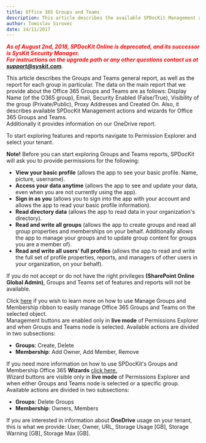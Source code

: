```yaml
---
title: Office 365 Groups and Teams  
description: This article describes the available SPDocKit Management actions and wizards for Office 365 Groups and Teams.
author: Tomislav Sirovec
date: 14/11/2017
---
```



**_<span style="color:red">As of August 2nd, 2018, SPDocKit Online is deprecated, and its successor is SysKit Security Manager.</span>_**</br>
**_<span style="color:red">For instructions on the upgrade path or any other questions contact us at [support@syskit.com](mailto:support@syskit.com).</span>_**

This article describes the Groups and Teams general report, as well as the report for each group in particular.
The data on the main report that we provide about the Office 365 Groups and Teams are as follows: Display Name (of the O365 group), Email, Security Enabled (False/True), Visibility of the group (Private/Public), Proxy Addresses and Created On.
Also, it describes available SPDocKit Management actions and wizards for Office 365 Groups and Teams.  
Additionally it provides information on our OneDrive report.

To start exploring features and reports navigate to Permission Explorer and select your tenant. 

__Note!__ Before you can start exploring Groups and Teams reports, SPDocKit will ask you to provide permissions for the following:  
- __View your basic profile__ (allows the app to see your basic profile.     Name, picture, username).
- __Access your data anytime__ (allows the app to see and update your data, even when you are not currently using the app).
- __Sign in as you__ (allows you to sign into the app with your account and allows the app to read your basic profile information).
- __Read directory data__ (allows the app to read data in your organization's directory).
- __Read and write all groups__ (allows the app to create groups and read all group properties and memberships on your behalf. Additionally allows the app to manage your groups and to update group content for groups you are a member of).
- __Read and write all users' full profiles__ (allows the app to read and write the full set of profile properties, reports, and managers of other users in your organization, on your behalf).  

If you do not accept or do not have the right privileges __(SharePoint Online Global Admin)__, Groups and Teams set of features and reports will not be available.

Click [here](#internal/spdockit-spo/office-365-groups-and-teams/office-365-management-actions) if you wish to learn more on how to use Manage Groups and Membership ribbon to easily manage Office 365 Groups and Teams on the selected object.  
Management buttons are enabled only in __live mode__ of Permissions Explorer and when Groups and Teams node is selected. Available actions are divided in two subsections:  
* __Groups__: Create, Delete  
* __Membership__: Add Owner, Add Member, Remove

If you need more information on how to use SPDocKit's Groups and Membership Office 365 __Wizards__ [click here.](#internal/spdockit-spo/office-365-groups-and-teams/office-365-management-wizard)  
Wizard buttons are visible only in __live mode__ of Permissions Explorer and when either Groups and Teams node is selected or a specific group. Available actions are divided in two subsections:  
* __Groups__: Delete Groups
* __Membership__: Owners, Members  


If you are interested in information about __OneDrive__ usage on your tenant, this is what we provide: User, Owner, URL, Storage Usage [GB], Storage Warning [GB], Storage Max [GB].